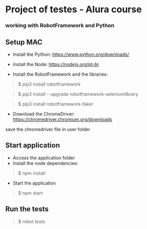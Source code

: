 # Project of testes - Alura course
### working with RobotFramework and Python

## Setup MAC
- Install the Python: https://www.python.org/downloads/

- Install the Node: https://nodejs.org/pt-br

- Install the RobotFramework and the libraries:
> $ pip3 install robotframework

> $ pip3 install --upgrade robotframework-seleniumlibrary

> $ pip3 install robotframework-faker

- Download the ChromeDriver: https://chromedriver.chromium.org/downloads

save the chromedriver file in user folder

## Start application
- Access the application folder
- Install the node dependencies:
> $ npm install
- Start the application
> $ npm start


## Run the tests
> $ robot tests